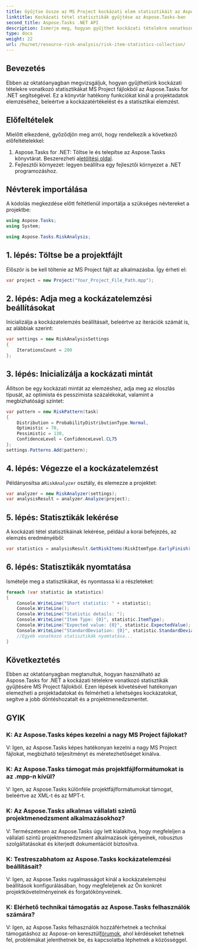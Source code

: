 ```yaml
---
title: Gyűjtse össze az MS Project kockázati elem statisztikáit az Aspose.Tasks-ban
linktitle: Kockázati tétel statisztikák gyűjtése az Aspose.Tasks-ban
second_title: Aspose.Tasks .NET API
description: Ismerje meg, hogyan gyűjthet kockázati tételekre vonatkozó statisztikákat MS Project fájlokból az Aspose.Tasks for .NET segítségével. Növelje projektmenedzsment képességeit.
type: docs
weight: 22
url: /hu/net/resource-risk-analysis/risk-item-statistics-collection/
---
```

## Bevezetés
Ebben az oktatóanyagban megvizsgáljuk, hogyan gyűjthetünk kockázati tételekre vonatkozó statisztikákat MS Project fájlokból az Aspose.Tasks for .NET segítségével. Ez a könyvtár hatékony funkciókat kínál a projektadatok elemzéséhez, beleértve a kockázatértékelést és a statisztikai elemzést.
## Előfeltételek
Mielőtt elkezdené, győződjön meg arról, hogy rendelkezik a következő előfeltételekkel:
1. Aspose.Tasks for .NET: Töltse le és telepítse az Aspose.Tasks könyvtárat. Beszerezheti a[letöltési oldal](https://releases.aspose.com/tasks/net/).
2. Fejlesztői környezet: legyen beállítva egy fejlesztői környezet a .NET programozáshoz.

## Névterek importálása
A kódolás megkezdése előtt feltétlenül importálja a szükséges névtereket a projektbe:
```csharp
using Aspose.Tasks;
using System;

using Aspose.Tasks.RiskAnalysis;

```
## 1. lépés: Töltse be a projektfájlt
Először is be kell töltenie az MS Project fájlt az alkalmazásba. Így érheti el:
```csharp
var project = new Project("Your_Project_File_Path.mpp");
```
## 2. lépés: Adja meg a kockázatelemzési beállításokat
Inicializálja a kockázatelemzés beállításait, beleértve az iterációk számát is, az alábbiak szerint:
```csharp
var settings = new RiskAnalysisSettings
{
    IterationsCount = 200
};
```
## 3. lépés: Inicializálja a kockázati mintát
Állítson be egy kockázati mintát az elemzéshez, adja meg az eloszlás típusát, az optimista és pesszimista százalékokat, valamint a megbízhatósági szintet:
```csharp
var pattern = new RiskPattern(task)
{
    Distribution = ProbabilityDistributionType.Normal,
    Optimistic = 70,
    Pessimistic = 130,
    ConfidenceLevel = ConfidenceLevel.CL75
};
settings.Patterns.Add(pattern);
```
## 4. lépés: Végezze el a kockázatelemzést
 Példányosítsa a`RiskAnalyzer` osztály, és elemezze a projektet:
```csharp
var analyzer = new RiskAnalyzer(settings);
var analysisResult = analyzer.Analyze(project);
```
## 5. lépés: Statisztikák lekérése
A kockázati tétel statisztikáinak lekérése, például a korai befejezés, az elemzés eredményéből:
```csharp
var statistics = analysisResult.GetRiskItems(RiskItemType.EarlyFinish);
```
## 6. lépés: Statisztikák nyomtatása
Ismételje meg a statisztikákat, és nyomtassa ki a részleteket:
```csharp
foreach (var statistic in statistics)
{
    Console.WriteLine("Short statistic: " + statistic);
    Console.WriteLine();
    Console.WriteLine("Statistic details: ");
    Console.WriteLine("Item Type: {0}", statistic.ItemType);
    Console.WriteLine("Expected value: {0}", statistic.ExpectedValue);
    Console.WriteLine("StandardDeviation: {0}", statistic.StandardDeviation);
    //Egyéb vonatkozó statisztikák nyomtatása...
}
```

## Következtetés
Ebben az oktatóanyagban megtanultuk, hogyan használható az Aspose.Tasks for .NET a kockázati tételekre vonatkozó statisztikák gyűjtésére MS Project fájlokból. Ezen lépések követésével hatékonyan elemezheti a projektadatokat és felmérheti a lehetséges kockázatokat, segítve a jobb döntéshozatalt és a projektmenedzsmentet.

## GYIK
### K: Az Aspose.Tasks képes kezelni a nagy MS Project fájlokat?
V: Igen, az Aspose.Tasks képes hatékonyan kezelni a nagy MS Project fájlokat, megbízható teljesítményt és méretezhetőséget kínálva.
### K: Az Aspose.Tasks támogat más projektfájlformátumokat is az .mpp-n kívül?
V: Igen, az Aspose.Tasks különféle projektfájlformátumokat támogat, beleértve az XML-t és az MPT-t.
### K: Az Aspose.Tasks alkalmas vállalati szintű projektmenedzsment alkalmazásokhoz?
V: Természetesen az Aspose.Tasks úgy lett kialakítva, hogy megfeleljen a vállalati szintű projektmenedzsment alkalmazások igényeinek, robusztus szolgáltatásokat és kiterjedt dokumentációt biztosítva.
### K: Testreszabhatom az Aspose.Tasks kockázatelemzési beállításait?
V: Igen, az Aspose.Tasks rugalmasságot kínál a kockázatelemzési beállítások konfigurálásában, hogy megfeleljenek az Ön konkrét projektkövetelményeinek és forgatókönyveinek.
### K: Elérhető technikai támogatás az Aspose.Tasks felhasználók számára?
 V: Igen, az Aspose.Tasks felhasználók hozzáférhetnek a technikai támogatáshoz az Aspose-on keresztül[fórumok](https://forum.aspose.com/c/tasks/15), ahol kérdéseket tehetnek fel, problémákat jelenthetnek be, és kapcsolatba léphetnek a közösséggel.